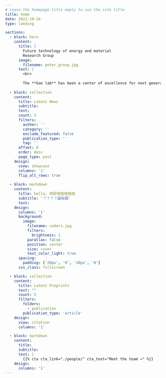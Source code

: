 ```yaml
---
# Leave the homepage title empty to use the site title
title: home
date: 2022-10-24
type: landing

sections:
  - block: hero
    content:
      title: |
        Future technology of energy and material
        Research Group
      image:
        filename: peter_group.jpg
      text: |
        <br>
        
        The **Gao lab** has been a center of excellence for next generation battery research, teaching, and practice since its founding in 2023.
  
  - block: collection
    content:
      title: Latest News
      subtitle:
      text:
      count: 3
      filters:
        author: ''
        category: ''
        exclude_featured: false
        publication_type: ''
        tag: ''
      offset: 0
      order: desc
      page_type: post
    design:
      view: showcase
      columns: '1'
      flip_alt_rows: true
  
  - block: markdown
    content:
      title: hello, 你好哈哈哈哈哈
      subtitle: '？？？？副标题'
      text:
    design:
      columns: '1'
      background:
        image: 
          filename: coders.jpg
          filters:
            brightness: 1
          parallax: false
          position: center
          size: cover
          text_color_light: true
      spacing:
        padding: ['20px', '0', '20px', '0']
      css_class: fullscreen

  - block: collection
    content:
      title: Latest Preprints
      text: ""
      count: 5
      filters:
        folders:
          - publication
        publication_type: 'article'
    design:
      view: citation
      columns: '1'

  - block: markdown
    content:
      title:
      subtitle:
      text: |
        {{% cta cta_link="./people/" cta_text="Meet the team →" %}}
    design:
      columns: '1'
---
```

